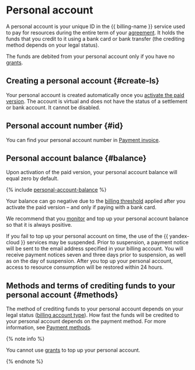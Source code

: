 # Personal account

A personal account is your unique ID in the {{ billing-name }} service used to pay for resources during the entire term of your [agreement](contract.md). It holds the funds that you credit to it using a bank card or bank transfer (the crediting method depends on your legal status).

The funds are debited from your personal account only if you have no [grants](bonus-account.md).

## Creating a personal account {#create-ls}

Your personal account is created automatically once you [activate the paid version](../operations/activate-commercial.md). The account is virtual and does not have the status of a settlement or bank account. It cannot be disabled.

## Personal account number  {#id}

You can find your personal account number in [Payment invoice](bill.md).

## Personal account balance {#balance}

Upon activation of the paid version, your personal account balance will equal zero by default.

{% include [personal-account-balance](../_includes/personal-account-balance.md) %}

Your balance can go negative due to the [billing threshold](billing-threshold.md) applied after you activate the paid version – and only if paying with a bank card.

We recommend that you [monitor](../operations/pay-the-bill.md) and top up your personal account balance so that it is always positive.

If you fail to top up your personal account on time, the use of the {{ yandex-cloud }} services may be suspended. Prior to suspension, a payment notice will be sent to the email address specified in your billing account. You will receive payment notices seven and three days prior to suspension, as well as on the day of suspension. After you top up your personal account, access to resource consumption will be restored within 24 hours.

## Methods and terms of crediting funds to your personal account {#methods}

The method of crediting funds to your personal account depends on your legal status ([billing account type](../concepts/billing-account.md#ba-types)). How fast the funds will be credited to your personal account depends on the payment method. For more information, see [Payment methods](../payment/index.md).

{% note info %}

You cannot use [grants](bonus-account.md) to top up your personal account.

{% endnote %}

